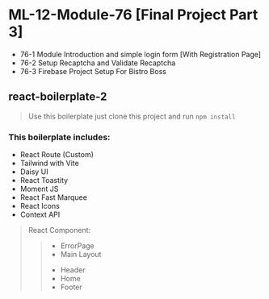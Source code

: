 # ML-12-Module-76 [Final Project Part 3]

* 76-1 Module Introduction and simple login form [With Registration Page]
* 76-2 Setup Recaptcha and Validate Recaptcha
* 76-3 Firebase Project Setup For Bistro Boss



## react-boilerplate-2

> Use this boilerplate just clone this project and run `npm install`

### This boilerplate includes:

* React Route (Custom)
* Tailwind with Vite
* Daisy UI
* React Toastity
* Moment JS
* React Fast Marquee
* React Icons
* Context API

> React Component:
>> - ErrorPage
>> - Main Layout
>> + Header
>> + Home
>> + Footer
